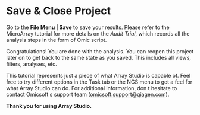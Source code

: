 # Save & Close Project

Go to the **File Menu | Save** to save your results.
Please refer to the MicroArray tutorial for more details on the *Audit Trial*,
which records all the analysis steps in the form of Omic script.

Congratulations! You are done with the analysis. You can reopen this project later on to get back to the same state as you saved. This includes all views, filters, analyses, etc.

This tutorial represents just a piece of what Array Studio is capable of.
Feel free to try different options in the Task tab or the NGS menu to get a feel for what Array Studio can do. For additional information, don t hesitate to contact Omicsoft s support team (omicsoft.support@qiagen.com).

**Thank you for using Array Studio.**
